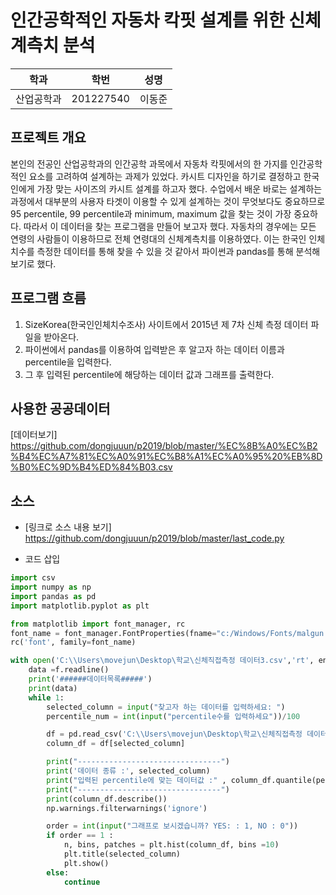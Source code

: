 

# 인간공학적인 자동차 칵핏 설계를 위한 신체계측치 분석

학과 | 학번 | 성명
---- | ---- | ---- 
산업공학과 |201227540|이동준


## 프로젝트 개요
   본인의 전공인 산업공학과의 인간공학 과목에서 자동차 칵핏에서의 한 가지를 인간공학적인 요소를 고려하여 설계하는 과제가 있었다. 카시트 디자인을 하기로 결정하고 한국인에게 가장 맞는 사이즈의 카시트 설계를 하고자 했다. 수업에서 배운 바로는 설계하는 과정에서 대부분의 사용자 타겟이 이용할 수 있게 설계하는 것이 무엇보다도 중요하므로 95 percentile, 99 percentile과 minimum, maximum 값을 찾는 것이 가장 중요하다. 따라서 이 데이터을 찾는 프로그램을 만들어 보고자 했다. 자동차의 경우에는 모든 연령의 사람들이 이용하므로 전체 연령대의 신체계측치를 이용하였다. 이는 한국인 인체치수를 측정한 데이터를 통해 찾을 수 있을 것 같아서 파이썬과 pandas를 통해 분석해보기로 했다. 
   
## 프로그램 흐름
   1. SizeKorea(한국인인체치수조사) 사이트에서 2015년 제 7차 신체 측정 데이터 파일을 받아온다.
   2. 파이썬에서 pandas를 이용하여 입력받은 후 알고자 하는 데이터 이름과 percentile을 입력한다.
   3. 그 후 입력된 percentile에 해당하는 데이터 값과 그래프를 출력한다.

## 사용한 공공데이터 
[데이터보기]
https://github.com/dongjuuun/p2019/blob/master/%EC%8B%A0%EC%B2%B4%EC%A7%81%EC%A0%91%EC%B8%A1%EC%A0%95%20%EB%8D%B0%EC%9D%B4%ED%84%B03.csv

## 소스
* [링크로 소스 내용 보기]
https://github.com/dongjuuun/p2019/blob/master/last_code.py



* 코드 삽입

~~~python
import csv
import numpy as np
import pandas as pd
import matplotlib.pyplot as plt

from matplotlib import font_manager, rc
font_name = font_manager.FontProperties(fname="c:/Windows/Fonts/malgun.ttf").get_name()
rc('font', family=font_name)

with open('C:\\Users\movejun\Desktop\학교\신체직접측정 데이터3.csv','rt', encoding='UTF8') as f:
    data =f.readline()
    print('######데이터목록#####')
    print(data)
    while 1:
        selected_column = input("찾고자 하는 데이터를 입력하세요: ")
        percentile_num = int(input("percentile수를 입력하세요"))/100

        df = pd.read_csv('C:\\Users\movejun\Desktop\학교\신체직접측정 데이터3.csv')
        column_df = df[selected_column]

        print("--------------------------------")
        print('데이터 종류 :', selected_column)
        print("입력된 percentile에 맞는 데이터값 :" , column_df.quantile(percentile_num))
        print("--------------------------------")
        print(column_df.describe())
        np.warnings.filterwarnings('ignore')

        order = int(input("그래프로 보시겠습니까? YES: : 1, NO : 0"))
        if order == 1 :
            n, bins, patches = plt.hist(column_df, bins =10)
            plt.title(selected_column)
            plt.show()
        else:
            continue
 ~~~
